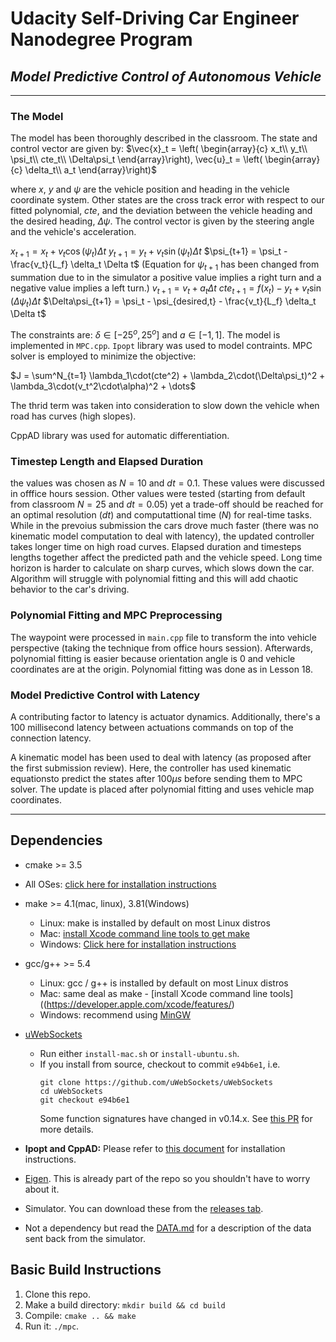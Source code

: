 # Udacity Self-Driving Car Engineer Nanodegree Program
## *Model Predictive Control of Autonomous Vehicle*
---


### The Model
The model has been thoroughly described in the classroom.  The state and control vector are given by:
$\vec{x}_t = \left( \begin{array}{c}
	x_t\\
    y_t\\
    \psi_t\\
    cte_t\\
    \Delta\psi_t
	\end{array}\right), \vec{u}_t = \left( \begin{array}{c}
	\delta_t\\
    a_t
	\end{array}\right)$

where $x$, $y$ and $\psi$ are the vehicle position and heading in the vehicle coordinate system. Other states are the cross track error with respect to our fitted polynomial, $cte$, and the deviation between the vehicle heading and the desired heading, $\Delta\psi$. The control vector is given by the steering angle and the vehicle's acceleration.

$x_{t+1} = x_t + v_t\cos(\psi_t)\Delta t$
$y_{t+1} = y_t + v_t\sin(\psi_t)\Delta t$
$\psi_{t+1} = \psi_t - \frac{v_t}{L_f} \delta_t \Delta t$
(Equation for $\psi_{t+1}$ has been changed from summation due to in the simulator a positive value implies a right turn and a negative value implies a left turn.)
$v_{t+1} = v_t + a_t \Delta t$
$cte_{t+1} = f(x_t) - y_t + v_t\sin(\Delta\psi_t)\Delta t$
$\Delta\psi_{t+1} = \psi_t - \psi_{desired,t} - \frac{v_t}{L_f} \delta_t \Delta t$

The constraints are: $\delta \in [-25^o, 25^o]$ and $a \in [-1,1]$.
The model is implemented in `MPC.cpp`. `Ipopt` library was used to model contraints. MPC solver is employed to minimize the  objective:

$J = \sum^N_{t=1} \lambda_1\cdot(cte^2) + \lambda_2\cdot(\Delta\psi_t)^2 + \lambda_3\cdot(v_t^2\cdot\alpha)^2  + \dots$

The thrid term was taken into consideration to slow down the vehicle when road has curves (high slopes).

CppAD library was used for automatic differentiation.

### Timestep Length and Elapsed Duration
the values was chosen as $N=10$ and $dt=0.1$. These values were discussed in offfice hours session. Other values were tested (starting from default from classroom $N=25$ and $dt=0.05$) yet a trade-off should be reached for an optimal resolution ($dt$) and computattional time ($N$) for real-time tasks. While in the prevoius submission the cars drove much faster (there was no kinematic model computation to deal with latency), the updated controller takes longer time on high road curves. Elapsed duration and timesteps lengths together affect the predicted path and the vehicle speed. Long time horizon is harder to calculate on sharp curves, which slows down the car. Algorithm will struggle with polynomial fitting and this will add chaotic behavior to the car's driving.


### Polynomial Fitting and MPC Preprocessing
The waypoint were processed in `main.cpp` file to transform the into vehicle perspective (taking the technique from office hours session). Afterwards, polynomial fitting is easier because orientation angle is 0 and vehicle coordinates are at the origin. Polynomial fitting was done as in Lesson 18.


### Model Predictive Control with Latency
A contributing factor to latency is actuator dynamics. Additionally, there's a 100 millisecond latency between actuations commands on top of the connection latency. 

A kinematic model has been used to deal with latency (as proposed after the first submission review). Here, the controller has used kinematic equationsto predict the states after $100\mu s$ before sending them to MPC solver. The update is placed after polynomial fitting and uses vehicle map coordinates.



---
## Dependencies

* cmake >= 3.5
 * All OSes: [click here for installation instructions](https://cmake.org/install/)
* make >= 4.1(mac, linux), 3.81(Windows)
  * Linux: make is installed by default on most Linux distros
  * Mac: [install Xcode command line tools to get make](https://developer.apple.com/xcode/features/)
  * Windows: [Click here for installation instructions](http://gnuwin32.sourceforge.net/packages/make.htm)
* gcc/g++ >= 5.4
  * Linux: gcc / g++ is installed by default on most Linux distros
  * Mac: same deal as make - [install Xcode command line tools]((https://developer.apple.com/xcode/features/)
  * Windows: recommend using [MinGW](http://www.mingw.org/)
* [uWebSockets](https://github.com/uWebSockets/uWebSockets)
  * Run either `install-mac.sh` or `install-ubuntu.sh`.
  * If you install from source, checkout to commit `e94b6e1`, i.e.
    ```
    git clone https://github.com/uWebSockets/uWebSockets
    cd uWebSockets
    git checkout e94b6e1
    ```
    Some function signatures have changed in v0.14.x. See [this PR](https://github.com/udacity/CarND-MPC-Project/pull/3) for more details.

* **Ipopt and CppAD:** Please refer to [this document](https://github.com/udacity/CarND-MPC-Project/blob/master/install_Ipopt_CppAD.md) for installation instructions.
* [Eigen](http://eigen.tuxfamily.org/index.php?title=Main_Page). This is already part of the repo so you shouldn't have to worry about it.
* Simulator. You can download these from the [releases tab](https://github.com/udacity/self-driving-car-sim/releases).
* Not a dependency but read the [DATA.md](./DATA.md) for a description of the data sent back from the simulator.


## Basic Build Instructions

1. Clone this repo.
2. Make a build directory: `mkdir build && cd build`
3. Compile: `cmake .. && make`
4. Run it: `./mpc`.
